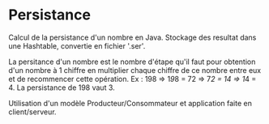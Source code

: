 # Persistance
Calcul de la persistance d'un nombre en Java.
Stockage des resultat dans une Hashtable, convertie en fichier '.ser'.

La persitance d'un nombre est le nombre d'étape qu'il faut pour obtention d'un nombre à 1 chiffre en multiplier chaque chiffre de ce nombre entre eux et de recommencer cette opération. 
Ex : 198 => 1*9*8 = 72 => 7*2 = 14 => 1*4 = 4. La persistance de 198 vaut 3.

Utilisation d'un modèle Producteur/Consommateur et application faite en client/serveur.
